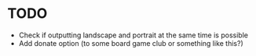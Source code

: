 # TODO

- Check if outputting landscape and portrait at the same time is possible
- Add donate option (to some board game club or something like this?)